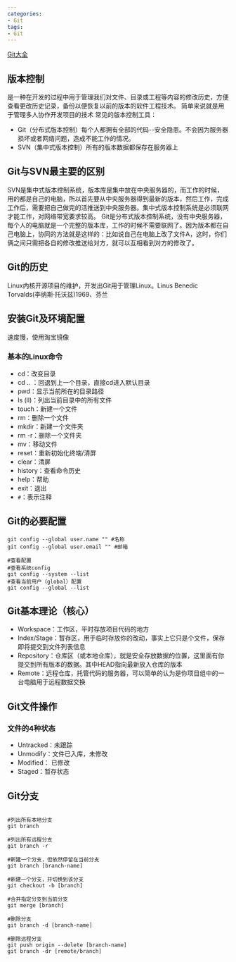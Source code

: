 ```yaml
---
categories:
- Git
tags:
- Git
---
```


[Git大全](https://gitee.com/all-about-git)
## 版本控制
是一种在开发的过程中用于管理我们对文件、目录或工程等内容的修改历史，方便查看更改历史记录，备份以便恢复以前的版本的软件工程技术。
简单来说就是用于管理多人协作开发项目的技术
常见的版本控制工具：
- Git（分布式版本控制）每个人都拥有全部的代码--安全隐患。不会因为服务器损坏或者网络问题，造成不能工作的情况。
- SVN（集中式版本控制）所有的版本数据都保存在服务器上

## Git与SVN最主要的区别
SVN是集中式版本控制系统，版本库是集中放在中央服务器的，而工作的时候，用的都是自己的电脑，所以首先要从中央服务器得到最新的版本，然后工作，完成工作后，需要把自己做完的活推送到中央服务器。集中式版本控制系统是必须联网才能工作，对网络带宽要求较高。
Git是分布式版本控制系统，没有中央服务器，每个人的电脑就是一个完整的版本库，工作的时候不需要联网了。因为版本都在自己电脑上，协同的方法就是这样的：比如说自己在电脑上改了文件A，这时，你们俩之间只需把各自的修改推送给对方，就可以互相看到对方的修改了。

## Git的历史
Linux内核开源项目的维护，开发出Git用于管理Linux。Linus Benedic Torvalds(李纳斯·托沃兹)1969、芬兰

## 安装Git及环境配置
速度慢，使用淘宝镜像
### 基本的Linux命令
- cd：改变目录
- cd .. ：回退到上一个目录，直接cd进入默认目录
- pwd：显示当前所在的目录路径
- ls (ll)：列出当前目录中的所有文件
- touch：新建一个文件
- rm：删除一个文件
- mkdir：新建一个文件夹
- rm -r：删除一个文件夹
- mv：移动文件
- reset：重新初始化终端/清屏
- clear：清屏
- history：查看命令历史
- help：帮助
- exit：退出
- `#`：表示注释

## Git的必要配置
``` shell
git config --global user.name "" #名称
git config --global user.email "" #邮箱

#查看配置
#查看系统config
git config --system --list
#查看当前用户（global）配置
git config --global --list
```

## Git基本理论（核心）
- Workspace：工作区，平时存放项目代码的地方
- Index/Stage：暂存区，用于临时存放你的改动，事实上它只是个文件，保存即将提交到文件列表信息
- Repository：仓库区（或本地仓库），就是安全存放数据的位置，这里面有你提交到所有版本的数据。其中HEAD指向最新放入仓库的版本
- Remote：远程仓库，托管代码的服务器，可以简单的认为是你项目组中的一台电脑用于远程数据交换

## Git文件操作
### 文件的4种状态
- Untracked：未跟踪
- Unmodify：文件已入库，未修改
- Modified： 已修改
- Staged：暂存状态

## Git分支
``` shell

#列出所有本地分支
git branch

#列出所有远程分支
git branch -r

#新建一个分支，但依然停留在当前分支
git branch [branch-name]

#新建一个分支，并切换到该分支
git checkout -b [branch]

#合并指定分支到当前分支
git merge [branch]

#删除分支
git branch -d [branch-name]

#删除远程分支
git push origin --delete [branch-name]
git branch -dr [remote/branch]
```